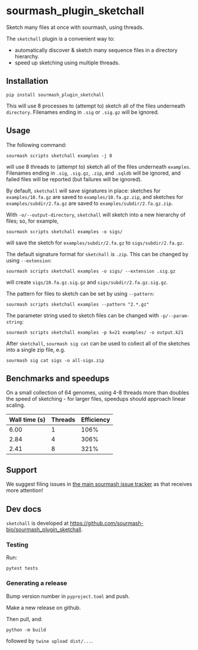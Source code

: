 # sourmash_plugin_sketchall

Sketch many files at once with sourmash, using threads.

The `sketchall` plugin is a convenient way to:
* automatically discover & sketch many sequence files in a directory hierarchy.
* speed up sketching using multiple threads.

## Installation

```
pip install sourmash_plugin_sketchall
```

This will use 8 processes to (attempt to) sketch all of the files
underneath `directory`.  Filenames ending in `.sig` or `.sig.gz` will
be ignored.

## Usage

The following command:
```shell
sourmash scripts sketchall examples -j 8
```
will use 8 threads to (attempt to) sketch all of the files
underneath `examples`.  Filenames ending in `.sig`, `.sig.gz`,
`.zip`, and `.sqldb` will
be ignored, and failed files will be reported (but failures will be
ignored).

By default, `sketchall` will save signatures in place: sketches for
`examples/10.fa.gz` are saved to `examples/10.fa.gz.zip`, and sketches
for `examples/subdir/2.fa.gz` are saved to
`examples/subdir/2.fa.gz.zip`.

With `-o/--output-directory`, `sketchall` will sketch into a new hierarchy
of files; so, for example,
```shell
sourmash scripts sketchall examples -o sigs/
```
will save the sketch for `examples/subdir/2.fa.gz` to `sigs/subdir/2.fa.gz`.

The default signature format for `sketchall` is `.zip`. This can be changed
by using `--extension`:
```shell
sourmash scripts sketchall examples -o sigs/ --extension .sig.gz
```
will create `sigs/10.fa.gz.sig.gz` and `sigs/subdir/2.fa.gz.sig.gz`.

The pattern for files to sketch can be set by using `--pattern`:
```shell
sourmash scripts sketchall examples --pattern "2.*.gz"
```

The parameter string used to sketch files can be changed with `-p/--param-string`:
```
sourmash scripts sketchall examples -p k=21 examples/ -o output.k21
```

After `sketchall`, `sourmash sig cat` can be used to collect all of the
sketches into a single zip file, e.g.
```shell
sourmash sig cat sigs -o all-sigs.zip
```

## Benchmarks and speedups

On a small collection of 64 genomes, using 4-8 threads more than
doubles the speed of sketching - for larger files, speedups should
approach linear scaling.

Wall time (s) | Threads | Efficiency
-- | -- | --
6.00 | 1 | 106%
2.84 | 4 | 306%
2.41 | 8 | 321%

## Support

We suggest filing issues in
[the main sourmash issue tracker](https://github.com/dib-lab/sourmash/issues)
as that receives more attention!

## Dev docs

`sketchall` is developed at https://github.com/sourmash-bio/sourmash_plugin_sketchall.

### Testing

Run:
```
pytest tests
```

### Generating a release

Bump version number in `pyproject.toml` and push.

Make a new release on github.

Then pull, and:

```
python -m build
```

followed by `twine upload dist/...`.
